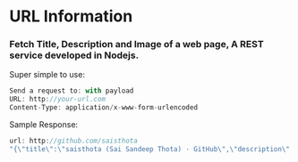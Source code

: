 # URL Information

### Fetch Title, Description and Image of a web page, A REST service developed in Nodejs.

Super simple to use:

```javascript
Send a request to: with payload
URL: http://your-url.com
Content-Type: application/x-www-form-urlencoded
```

Sample Response:

```javascript
url: http://github.com/saisthota
"{\"title\":\"saisthota (Sai Sandeep Thota) · GitHub\",\"description\":\"saisthota has 4 repositories available. Follow their code on GitHub.\"}"
```